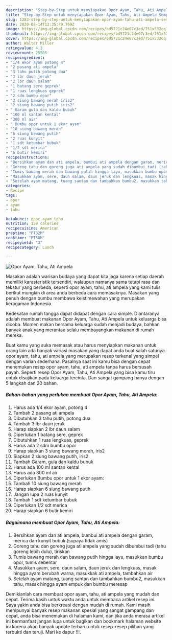 ```yaml
---
description: "Step-by-Step untuk menyiapakan Opor Ayam, Tahu, Ati Ampela Sempurna"
title: "Step-by-Step untuk menyiapakan Opor Ayam, Tahu, Ati Ampela Sempurna"
slug: 1283-step-by-step-untuk-menyiapakan-opor-ayam-tahu-ati-ampela-sempurna
date: 2020-08-14T12:35:49.769Z
image: https://img-global.cpcdn.com/recipes/bd5721c24e07c3ed/751x532cq70/opor-ayam-tahu-ati-ampela-foto-resep-utama.jpg
thumbnail: https://img-global.cpcdn.com/recipes/bd5721c24e07c3ed/751x532cq70/opor-ayam-tahu-ati-ampela-foto-resep-utama.jpg
cover: https://img-global.cpcdn.com/recipes/bd5721c24e07c3ed/751x532cq70/opor-ayam-tahu-ati-ampela-foto-resep-utama.jpg
author: Walter Miller
ratingvalue: 4.3
reviewcount: 25505
recipeingredient:
- "1/4 ekor ayam potong 4"
- "2 pasang ati ampela"
- "3 tahu putih potong dua"
- "3 lbr daun jeruk"
- "2 lbr daun salam"
- "1 batang sere geprek"
- "1 ruas lengkuas geprek"
- "2 sdm bumbu opor"
- "3 siung bawang merah iris2"
- "2 siung bawang putih iris2"
- " Garam gula dan kaldu bubuk"
- "100 ml santan kental"
- "300 ml air"
- " Bumbu opor untuk 1 ekor ayam"
- "10 siung bawang merah"
- "6 siung bawang putih"
- "2 ruas kunyit"
- "1 sdt ketumbar bubuk"
- "1/2 sdt merica"
- "6 butir kemiri"
recipeinstructions:
- "Bersihkan ayam dan ati ampela, bumbui ati ampela dengan garam, merica dan kunyit bubuk (supaya tidak amis)"
- "Goreng tahu dan goreng juga ati ampela yang sudah dibumbui tadi (tahu goreng lebih dulu), tiriskan"
- "Tumis bawang merah dan bawang putih hingga layu, masukkan bumbu opor, tumis sebentar"
- "Masukkan ayam, sere, daun salam, daun jeruk dan lengkuas, masak hingga ayam berubah warna, masukkak ati ampela, tambahkan air"
- "Setelah ayam matang, tuang santan dan tambahkan bumbu2, masukkan tahu, masak hingga ayam empuk dan bumbu meresap"
categories:
- Recipe
tags:
- opor
- ayam
- tahu

katakunci: opor ayam tahu 
nutrition: 159 calories
recipecuisine: American
preptime: "PT32M"
cooktime: "PT50M"
recipeyield: "3"
recipecategory: Lunch

---
```



![Opor Ayam, Tahu, Ati Ampela](https://img-global.cpcdn.com/recipes/bd5721c24e07c3ed/751x532cq70/opor-ayam-tahu-ati-ampela-foto-resep-utama.jpg)

Masakan adalah warisan budaya yang dapat kita jaga karena setiap daerah memiliki karasteristik tersendiri, walaupun namanya sama tetapi rasa dan tekstur yang berbeda, seperti opor ayam, tahu, ati ampela yang kami tulis berikut mungkin di area anda berbeda cara memasaknya. Masakan yang penuh dengan bumbu membawa keistimewahan yang merupakan keragaman Indonesia

Kedekatan rumah tangga dapat didapat dengan cara simple. Diantaranya adalah membuat makanan Opor Ayam, Tahu, Ati Ampela untuk keluarga bisa dicoba. Momen makan bersama keluarga sudah menjadi budaya, bahkan banyak anak yang merantau selalu membayangkan makanan di rumah mereka.



Buat kamu yang suka memasak atau harus menyiapkan makanan untuk orang lain ada banyak variasi masakan yang dapat anda buat salah satunya opor ayam, tahu, ati ampela yang merupakan resep terkenal yang simpel dengan varian sederhana. Pasalnya saat ini kamu bisa dengan cepat menemukan resep opor ayam, tahu, ati ampela tanpa harus bersusah payah.
Seperti resep Opor Ayam, Tahu, Ati Ampela yang bisa kamu tiru untuk disajikan pada keluarga tercinta. Dan sangat gampang hanya dengan 5 langkah dan 20 bahan.


<!--inarticleads1-->

##### Bahan-bahan yang perlukan membuat Opor Ayam, Tahu, Ati Ampela:

1. Harus ada 1/4 ekor ayam, potong 4
1. Tambah 2 pasang ati ampela
1. Dibutuhkan 3 tahu putih, potong dua
1. Tambah 3 lbr daun jeruk
1. Harap siapkan 2 lbr daun salam
1. Diperlukan 1 batang sere, geprek
1. Dibutuhkan 1 ruas lengkuas, geprek
1. Harus ada 2 sdm bumbu opor
1. Harap siapkan 3 siung bawang merah, iris2
1. Siapkan 2 siung bawang putih, iris2
1. Tambah  Garam, gula dan kaldu bubuk
1. Harus ada 100 ml santan kental
1. Harus ada 300 ml air
1. Diperlukan  Bumbu opor untuk 1 ekor ayam:
1. Tambah 10 siung bawang merah
1. Harap siapkan 6 siung bawang putih
1. Jangan lupa 2 ruas kunyit
1. Tambah 1 sdt ketumbar bubuk
1. Diperlukan 1/2 sdt merica
1. Harap siapkan 6 butir kemiri




<!--inarticleads2-->

##### Bagaimana membuat  Opor Ayam, Tahu, Ati Ampela:

1. Bersihkan ayam dan ati ampela, bumbui ati ampela dengan garam, merica dan kunyit bubuk (supaya tidak amis)
1. Goreng tahu dan goreng juga ati ampela yang sudah dibumbui tadi (tahu goreng lebih dulu), tiriskan
1. Tumis bawang merah dan bawang putih hingga layu, masukkan bumbu opor, tumis sebentar
1. Masukkan ayam, sere, daun salam, daun jeruk dan lengkuas, masak hingga ayam berubah warna, masukkak ati ampela, tambahkan air
1. Setelah ayam matang, tuang santan dan tambahkan bumbu2, masukkan tahu, masak hingga ayam empuk dan bumbu meresap




Demikianlah cara membuat opor ayam, tahu, ati ampela yang mudah dan cepat. Terima kasih untuk waktu anda untuk membaca artikel resep ini. Saya yakin anda bisa berkreasi dengan mudah di rumah. Kami masih mempunyai banyak resep makanan spesial yang sangat gampang dan cepat, anda bisa menemukan di halaman kami, dan jika anda merasa artikel ini bermanfaat jangan lupa untuk bagikan dan bookmark halaman website ini karena akan banyak update terbaru untuk resep-resep pilihan yang terbukti dan teruji. Mari ke dapur !!!. 
